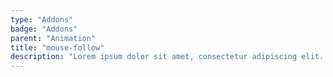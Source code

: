 ```yaml
---
type: "Addons"
badge: "Addons"
parent: "Animation"
title: "mouse-follow"
description: "Lorem ipsum dolor sit amet, consectetur adipiscing elit. Nunc tempus laoreet leo sit amet iaculis."
---
```


